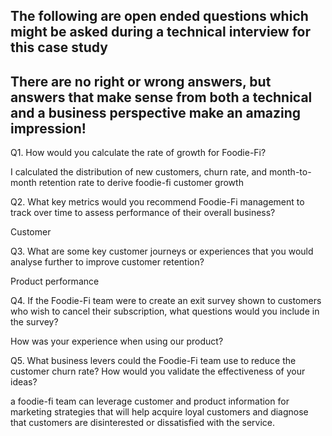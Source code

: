 ## The following are open ended questions which might be asked during a technical interview for this case study

## There are no right or wrong answers, but answers that make sense from both a technical and a business perspective make an amazing impression!

Q1. How would you calculate the rate of growth for Foodie-Fi?

I calculated the distribution of new customers, churn rate, and month-to-month retention rate to derive foodie-fi customer growth

Q2. What key metrics would you recommend Foodie-Fi management to track over time to assess performance of their overall business?

Customer

Q3. What are some key customer journeys or experiences that you would analyse further to improve customer retention?

Product performance

Q4. If the Foodie-Fi team were to create an exit survey shown to customers who wish to cancel their subscription, what questions would you include in the survey?

How was your experience when using our product?

Q5. What business levers could the Foodie-Fi team use to reduce the customer churn rate? How would you validate the effectiveness of your ideas?

a foodie-fi team can leverage customer and product information for marketing strategies that will help acquire loyal customers and diagnose that customers are disinterested or dissatisfied with the service.

